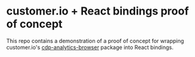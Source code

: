 # customer.io + React bindings proof of concept

This repo contains a demonstration of a proof of concept for wrapping
customer.io's [cdp-analytics-browser][0] package into React bindings.

[0]: https://github.com/customerio/cdp-analytics-js/tree/main/packages/browser#readme
